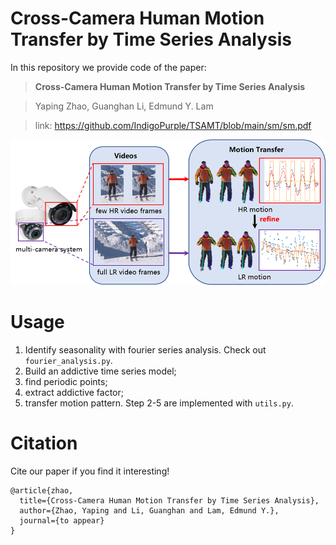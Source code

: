 # Cross-Camera Human Motion Transfer by Time Series Analysis
In this repository we provide code of the paper:
> **Cross-Camera Human Motion Transfer by Time Series Analysis**

> Yaping Zhao, Guanghan Li, Edmund Y. Lam

> link: https://github.com/IndigoPurple/TSAMT/blob/main/sm/sm.pdf

<p align="center">
<img src="img/teaser.png">
</p>

# Usage
1. Identify seasonality with fourier series analysis. Check out `fourier_analysis.py`.
2. Build an addictive time series model;
3. find  periodic  points;
4. extract  addictive  factor;
5. transfer  motion  pattern. 
Step 2-5 are implemented with `utils.py`.

# Citation
Cite our paper if you find it interesting!
```
@article{zhao,
  title={Cross-Camera Human Motion Transfer by Time Series Analysis},
  author={Zhao, Yaping and Li, Guanghan and Lam, Edmund Y.},
  journal={to appear}
}
```
